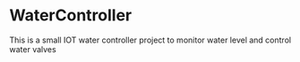 # WaterController
This is a small IOT water controller project to monitor water level and control water valves
